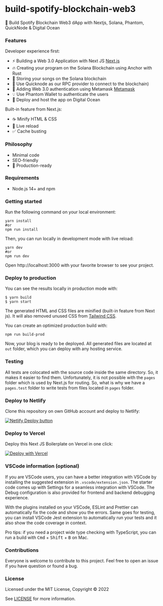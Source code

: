 # build-spotify-blockchain-web3
🚀 Build Spotify Blockchain Web3 dApp with Nextjs, Solana, Phantom, QuickNode & Digital Ocean

### Features

Developer experience first:

- ⚡ Building a Web 3.0 Application with Next JS [Next.js](https://nextjs.org)
- 🔥 Creating your program on the Solana Blockchain using Anchor with Rust
- 💎 Storing your songs on the Solana blockchain
- 💖 Use Quicknode as our RPC provider to connect to the blockchain)
- 🦊 Adding Web 3.0 authentication using Metamask [Metamask](https://metamask.io/)
- 💡 Use Phantom Wallet to authenticate the users
- 🌈 Deploy and host the app on Digital Ocean 

Built-in feature from Next.js:

- ☕ Minify HTML & CSS
- 💨 Live reload
- ✅ Cache busting

### Philosophy

- Minimal code
- SEO-friendly
- 🚀 Production-ready

### Requirements

- Node.js 14+ and npm

### Getting started

Run the following command on your local environment:

```shell
yarn install
#or
npm run install
```

Then, you can run locally in development mode with live reload:

```shell
yarn dev
#or
npm run dev
```

Open http://localhost:3000 with your favorite browser to see your project.

### Deploy to production

You can see the results locally in production mode with:

```shell
$ yarn build
$ yarn start
```

The generated HTML and CSS files are minified (built-in feature from Next js). It will also removed unused CSS from [Tailwind CSS](https://tailwindcss.com).

You can create an optimized production build with:

```shell
npm run build-prod
```

Now, your blog is ready to be deployed. All generated files are located at `out` folder, which you can deploy with any hosting service.

### Testing

All tests are colocated with the source code inside the same directory. So, it makes it easier to find them. Unfortunately, it is not possible with the `pages` folder which is used by Next.js for routing. So, what is why we have a `pages.test` folder to write tests from files located in `pages` folder.

### Deploy to Netlify

Clone this repository on own GitHub account and deploy to Netlify:

[![Netlify Deploy button](https://www.netlify.com/img/deploy/button.svg)](https://app.netlify.com)

### Deploy to Vercel

Deploy this Next JS Boilerplate on Vercel in one click:

[![Deploy with Vercel](https://vercel.com/button)](https://vercel.com)

### VSCode information (optional)

If you are VSCode users, you can have a better integration with VSCode by installing the suggested extension in `.vscode/extension.json`. The starter code comes up with Settings for a seamless integration with VSCode. The Debug configuration is also provided for frontend and backend debugging experience.

With the plugins installed on your VSCode, ESLint and Prettier can automatically fix the code and show you the errors. Same goes for testing, you can install VSCode Jest extension to automatically run your tests and it also show the code coverage in context.

Pro tips: if you need a project wide type checking with TypeScript, you can run a build with <kbd>Cmd</kbd> + <kbd>Shift</kbd> + <kbd>B</kbd> on Mac.

### Contributions

Everyone is welcome to contribute to this project. Feel free to open an issue if you have question or found a bug.

### License

Licensed under the MIT License, Copyright © 2022

See [LICENSE](LICENSE) for more information.
